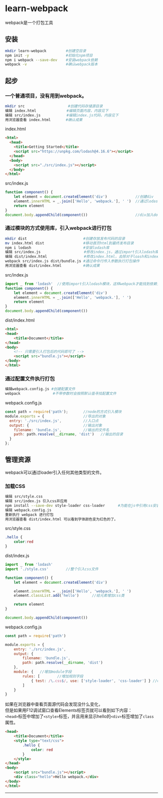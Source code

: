 # learn-webpack

webpack是一个打包工具

## 安装

```sh
mkdir learn-webpack         #创建空目录
npm init -y                 #初始化npm项目
npm i webpack --save-dev    #安装webpack依赖
webpack -v                  #确认webpack版本
```

## 起步

### 一个普通项目，没有用到webpack。

```sh
mkdir src                    #创建代码存储源目录
编辑 index.html              #编辑页面内容，内容见下
编辑 src/index.js            #编辑index.js代码，内容见下
用浏览器查看 index.html       #确认成果
```

index.html

```html
<html>
  <head>
    <title>Getting Started</title>
    <script src="https://unpkg.com/lodash@4.16.6"></script>
  </head>
  <body>
    <script src="./src/index.js"></script>
  </body>
</html>
```

src/index.js

```js
function component() {
    let element = document.createElement('div')             //创建div
    element.innerHTML = _.join(['Hello', 'webpack.'], ' ')  //通过lodash库组合字符串后存入div
    return element
}
document.body.appendChild(component())                      //div加入document
```

### 通过模块的方式使用库，引入webpack进行打包

```sh
mkdir dist                          #创建存放发布代码的目录
mv index.html dist                  #移动首页html到最终发布目录
npm i lodash                        #安装lodash库
编辑 src/index.js                    #修改index.js，通过import引入lodash库
编辑 dist/index.html                 #修改index.html，去除对于loash和index.js的直接引用，增加对于打包后代码的引用
webpack src/index.js dist/bundle.js #通过命令行传入参数执行打包操作
用浏览器查看 dist/index.html          #确认成果
```

src/index.js

```js
import _ from 'lodash'  //使用import引入lodash模块，这样webpack才能找到依赖关系。
function component() {
    let element = document.createElement('div')
    element.innerHTML = _.join(['Hello', 'webpack.'], ' ')
    return element
}
document.body.appendChild(component())
```

dist/index.html

```html
<html>
<head>
    <title>Document</title>
</head>
<body>
    <!-- 只需要引入打包后的代码即可了 -->
    <script src="bundle.js"></script>
</body>
</html>
```

### 通过配置文件执行打包

```sh
编辑webpack.config.js #创建配置文件
webpack               #不带参数时会按照默认值寻找配置文件
```

webpack.config.js

```js
const path = require('path');       //node的方式引入模块
module.exports = {                  //导出的对象
  entry: './src/index.js',          //入口点
  output: {                         //输出对象
    filename: 'bundle.js',          //输出的文件名
    path: path.resolve(__dirname, 'dist')   //输出的目录
  }
};
```

## 管理资源

webpack可以通过loader引入任何其他类型的文件。

### 加载CSS

```sh
编辑 src/style.css
编辑 src/index.js 引入css并应用
npm install --save-dev style-loader css-loader      #为能在js中引用css安装loader
编辑 webpack.config.js
重新执行 webpack 进行打包
用浏览器查看 dist/index.html 可以看到字体颜色变为红色的了。
```

src/style.css

```css
.hello {
    color:red
}
```

dist/index.js

```js
import _ from 'lodash'
import './style.css'        //整个引入css文件

function component() {
    let element = document.createElement('div')

    element.innerHTML = _.join(['Hello', 'webpack.'], ' ')
    element.classList.add('hello')      //给元素增加css类

    return element
}

document.body.appendChild(component())
```

webpack.config.js

```js
const path = require('path')

module.exports = {
    entry: './src/index.js',
    output: {
        filename: 'bundle.js',
        path: path.resolve(__dirname, 'dist')
    },
    module: {   //增加module字段
        rules: [        //增加规则字段
            { test: /\.css$/, use: ['style-loader', 'css-loader'] } //css结尾的文件通过两个loader依次处理
        ]
    }
}
```

如果在浏览器中查看页面源代码会发现没什么变化，  
但是如果用F12调试窗口查看Elements标签页就可以看到如下内容：  
`<head>`标签中增加了`<style>`标签，并且用来显示hello的`<div>`标签增加了`class`属性。

```html
<head>
    <title>Document</title>
    <style type="text/css">
        .hello {
            color: red
        }
    </style>
</head>
<body>
    <script src="bundle.js"></script>
    <div class="hello">Hello webpack.</div>
</body>
</html>
```

---